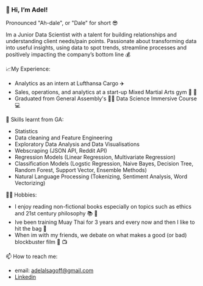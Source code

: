 ### 👋 Hi, I’m Adel! 

Pronounced "Ah-dale", or "Dale" for short 😎

Im a Junior Data Scientist with a talent for building relationships and understanding client needs/pain points. Passionate about transforming data into useful insights, using data to spot trends, streamline processes and positively impacting the company’s bottom line :moneybag:


:chart_with_upwards_trend:My Experience:
- Analytics as an intern at Lufthansa Cargo ✈️
- Sales, operations, and analytics at a start-up Mixed Martial Arts gym 🥊 🥋
- Graduated from General Assembly's 👨‍💻 Data Science Immersive Course 💻


🌱 Skills learnt from GA:
- Statistics
- Data cleaning and Feature Engineering
- Exploratory Data Analysis and Data Visualisations
- Webscraping (JSON API, Reddit API)
- Regression Models (Linear Regression, Multivariate Regression)
- Classification Models (Logstic Regression, Naive Bayes, Decision Tree, Random Forest, Support Vector, Ensemble Methods)
- Natural Language Processing (Tokenizing, Sentiment Analysis, Word Vectorizing)


:man_cartwheeling: Hobbies:
- I enjoy reading non-fictional books especially on topics such as ethics and 21st century philosophy 📚 🧠
- Ive been training Muay Thai for 3 years and every now and then I like to hit the bag :boxing_glove: 
- When im with my friends, we debate on what makes a good (or bad) blockbuster film 🎥 :tv:
 
 
📫 How to reach me:
- email: adelalsagoff@gmail.com
- [Linkedin](https://www.linkedin.com/in/adelalsagoff/)

<!---
adelalsagoff/adelalsagoff is a ✨ special ✨ repository because its `README.md` (this file) appears on your GitHub profile.
You can click the Preview link to take a look at your changes.
--->
